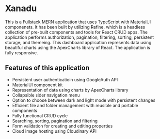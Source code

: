 # Xanadu
This is a Fullstack MERN application that uses TypeScript with MaterialUI componenets. It has been built by utilizing Refine, which is a headless collection of pre-built components and tools for React CRUD apps. The application performs authorization, pagination, filtering, sorting, persistent storage, and themeing. This dashboard application represents data using beautiful charts using the ApexCharts library of React. The application is fully responsive.

## Features of this application
- Persistent user authenticatioin using GoogleAuth API
- MaterialUI component kit
- Representation of data using charts by ApexCharts library
- Collapsible sider navigation menu
- Option to choose between dark and light mode with persistent changes
- Efficient file and folder management with reusible and portable components
- Fully functional CRUD cycle
- Searching, sorting, pagination and filtering
- Form validation for creating and editing properties
- Cloud image hosting using Cloudinary API
